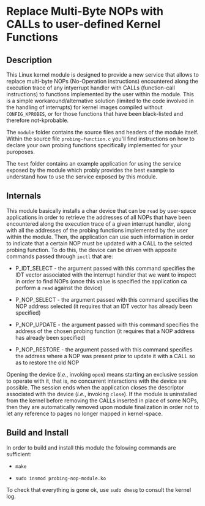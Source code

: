 # Replace Multi-Byte NOPs with CALLs to user-defined Kernel Functions

## Description

This Linux kernel module is designed to provide a new service that allows to replace multi-byte NOPs (No-Operation instructions) encountered along the execution trace of any intyerrupt handler with CALLs (function-call instructions) to functions implemented by the user within the module. This is a simple workaround/alternative solution (limited to the code involved in the handling of interrupts) for kernel images compiled without `CONFIG_KPROBES`, or for those functions that have been black-listed and therefore not-kprobable.

The `module` folder contains the source files and headers of the module itself. Within the source file `probing-function.c` you'll find instructions on how to declare your own probing functions specifically implemented for your puroposes.

The `test` folder contains an example application for using the service exposed by the module which probly provides the best example to understand how to use the service exposed by this module.

## Internals

This module basically installs a char device that can be `read` by user-space applications in order to retrieve the addresses of all NOPs that have been encountered along the execution trace of a given interrupt handler, along with all the addresses of the probing functions implemented by the user within the module. Then, the application can use such information in order to indicate that a certain NOP must be updated with a CALL to the selcted probing function. To do this, the device can be driven with apposite commands passed through `ioctl` that are:

* P_IDT_SELECT - the argument passed with this command specifies the IDT vector associated with the interrupt handler that we want to inspect in order to find NOPs (once this value is specified the application ca perform a `read` against the device)

* P_NOP_SELECT - the argument passed with this command specifies the NOP address selected (it requires that an IDT vector has already been specified)

* P_NOP_UPDATE - the argument passed with this command specifies the address of the chosen probing function (it requires that a NOP address has already been specified)

* P_NOP_RESTORE - the argument passed with this command specifies the address where a NOP was present prior to update it with a CALL so as to restore the old NOP

Opening the device (*i.e.*, invoking `open`) means starting an exclusive session to operate with it, that is, no concurrent interactions with the device are possible. The session ends when the application closes the descriptor associated with the device (*i.e.*, invoking `close`). If the module is uninstalled from the kernel before removing the CALLs inserted in place of some NOPs, then they are automatically removed upon module finalization in order not to let any reference to pages no longer mapped in kernel-space.

## Build and Install

In order to build and install this module the folowing commands are sufficient:

* `make`

* `sudo insmod probing-nop-module.ko`

To check that everything is gone ok, use `sudo dmesg` to consult the kernel log.